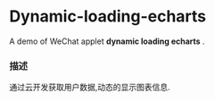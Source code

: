 # Dynamic-loading-echarts
A demo of WeChat applet **dynamic loading echarts** .

### 描述

通过云开发获取用户数据,动态的显示图表信息.
